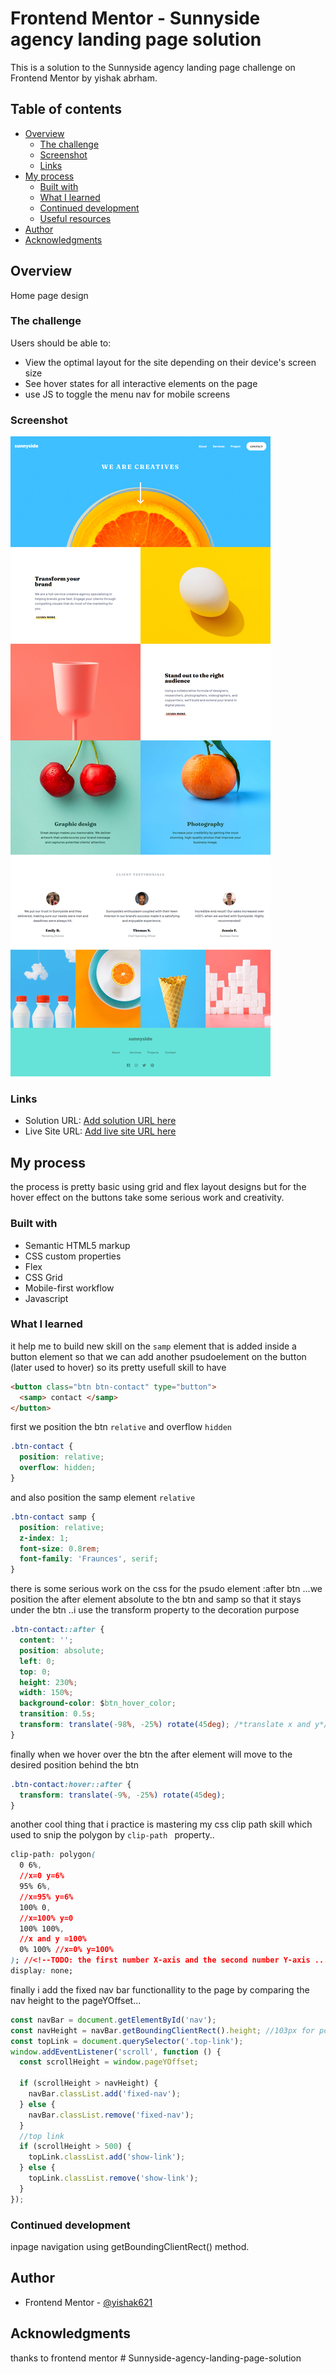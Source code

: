 # Frontend Mentor - Sunnyside agency landing page solution

This is a solution to the Sunnyside agency landing page challenge on Frontend Mentor by yishak abrham.

## Table of contents

- [Overview](#overview)
  - [The challenge](#the-challenge)
  - [Screenshot](#screenshot)
  - [Links](#links)
- [My process](#my-process)
  - [Built with](#built-with)
  - [What I learned](#what-i-learned)
  - [Continued development](#continued-development)
  - [Useful resources](#useful-resources)
- [Author](#author)
- [Acknowledgments](#acknowledgments)

## Overview

Home page design

### The challenge

Users should be able to:

- View the optimal layout for the site depending on their device's screen size
- See hover states for all interactive elements on the page
- use JS to toggle the menu nav for mobile screens

### Screenshot

![](./screenshot.png)

### Links

- Solution URL: [Add solution URL here](https://your-solution-url.com)
- Live Site URL: [Add live site URL here](https://your-live-site-url.com)

## My process

the process is pretty basic using grid and flex layout designs but for the hover effect on the buttons take some serious work and creativity.

### Built with

- Semantic HTML5 markup
- CSS custom properties
- Flex
- CSS Grid
- Mobile-first workflow
- Javascript

### What I learned

it help me to build new skill on the `samp` element that is added inside a button element so that we can add another psudoelement on the button (later used to hover) so its pretty usefull skill to have

```html
<button class="btn btn-contact" type="button">
  <samp> contact </samp>
</button>
```

first we position the btn `relative` and overflow `hidden`

```css
.btn-contact {
  position: relative;
  overflow: hidden;
}
```

and also position the samp element `relative`

```css
.btn-contact samp {
  position: relative;
  z-index: 1;
  font-size: 0.8rem;
  font-family: 'Fraunces', serif;
}
```

there is some serious work on the css for the psudo element :after btn ...we position the after element absolute to the btn and samp so that it stays under the btn ..i use the transform property to the decoration purpose

```css
.btn-contact::after {
  content: '';
  position: absolute;
  left: 0;
  top: 0;
  height: 230%;
  width: 150%;
  background-color: $btn_hover_color;
  transition: 0.5s;
  transform: translate(-98%, -25%) rotate(45deg); /*translate x and y*/
}
```

finally when we hover over the btn the after element will move to the desired position behind the btn

```css
.btn-contact:hover::after {
  transform: translate(-9%, -25%) rotate(45deg);
}
```

another cool thing that i practice is mastering my css clip path skill which used to snip the polygon by `clip-path ` property..

```css
clip-path: polygon(
  0 6%,
  //x=0 y=6%
  95% 6%,
  //x=95% y=6%
  100% 0,
  //x=100% y=0
  100% 100%,
  //x and y =100%
  0% 100% //x=0% y=100%
); //<!--TODO: the first number X-axis and the second number Y-axis ... co-ordinate from the top left of polygone(0,0)
display: none;
```

finally i add the fixed nav bar functionallity to the page by comparing the nav height to the pageYOffset...

```js
const navBar = document.getElementById('nav');
const navHeight = navBar.getBoundingClientRect().height; //103px for pc
const topLink = document.querySelector('.top-link');
window.addEventListener('scroll', function () {
  const scrollHeight = window.pageYOffset;

  if (scrollHeight > navHeight) {
    navBar.classList.add('fixed-nav');
  } else {
    navBar.classList.remove('fixed-nav');
  }
  //top link
  if (scrollHeight > 500) {
    topLink.classList.add('show-link');
  } else {
    topLink.classList.remove('show-link');
  }
});
```

### Continued development

inpage navigation using getBoundingClientRect() method.

## Author

- Frontend Mentor - [@yishak621](https://www.frontendmentor.io/profile/yourusername)

## Acknowledgments

thanks to frontend mentor
#   S u n n y s i d e - a g e n c y - l a n d i n g - p a g e - s o l u t i o n 
 
 

